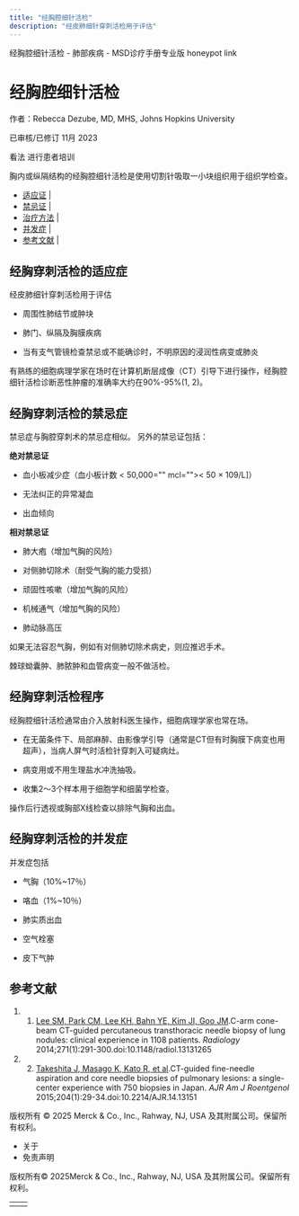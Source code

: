 ```yaml
---
title: "经胸腔细针活检"
description: "经皮肺细针穿刺活检用于评估"
---
```


﻿经胸腔细针活检 \- 肺部疾病 \- MSD诊疗手册专业版 honeypot link

# 经胸腔细针活检

作者：Rebecca Dezube, MD, MHS, Johns Hopkins University

已审核/已修订 11月 2023

看法 进行患者培训

胸内或纵隔结构的经胸腔细针活检是使用切割针吸取一小块组织用于组织学检查。

- [适应证](#适应证_v43765336_zh) \|
- [禁忌证](#禁忌证_v43765347_zh) \|
- [治疗方法](#治疗方法_v43765370_zh) \|
- [并发症](#并发症_v43765382_zh) \|
- [参考文献](#参考文献_v86139327_zh) \|

## 经胸穿刺活检的适应症

经皮肺细针穿刺活检用于评估

- 周围性肺结节或肿块

- 肺门、纵隔及胸膜疾病

- 当有支气管镜检查禁忌或不能确诊时，不明原因的浸润性病变或肺炎


有熟练的细胞病理学家在场时在计算机断层成像（CT）引导下进行操作，经胸腔细针活检诊断恶性肿瘤的准确率大约在90%-95%(1, 2)。

## 经胸穿刺活检的禁忌症

禁忌症与胸腔穿刺术的禁忌症相似。 另外的禁忌证包括：

**绝对禁忌证**

- 血小板减少症（血小板计数 < 50,000="" mcl="">< 50 × 109/L\]）

- 无法纠正的异常凝血

- 出血倾向


**相对禁忌证**

- 肺大疱（增加气胸的风险）

- 对侧肺切除术（耐受气胸的能力受损）

- 顽固性咳嗽（增加气胸的风险）

- 机械通气（增加气胸的风险）

- 肺动脉高压


如果无法容忍气胸，例如有对侧肺切除术病史，则应推迟手术。

棘球蚴囊肿、肺脓肿和血管病变一般不做活检。

## 经胸穿刺活检程序

经胸腔细针活检通常由介入放射科医生操作，细胞病理学家也常在场。

- 在无菌条件下、局部麻醉、由影像学引导（通常是CT但有时胸膜下病变也用超声），当病人屏气时活检针穿刺入可疑病灶。

- 病变用或不用生理盐水冲洗抽吸。

- 收集2～3个样本用于细胞学和细菌学检查。


操作后行透视或胸部X线检查以排除气胸和出血。

## 经胸穿刺活检的并发症

并发症包括

- 气胸（10%~17％）

- 咯血（1%~10％）

- 肺实质出血

- 空气栓塞

- 皮下气肿


## 参考文献

1. 1. [Lee SM, Park CM, Lee KH, Bahn YE, Kim JI, Goo JM](https://pubmed.ncbi.nlm.nih.gov/24475839/).C-arm cone-beam CT-guided percutaneous transthoracic needle biopsy of lung nodules: clinical experience in 1108 patients. _Radiology_ 2014;271(1):291-300.doi:10.1148/radiol.13131265

2. 2. [Takeshita J, Masago K, Kato R, et al](https://pubmed.ncbi.nlm.nih.gov/25539234/).CT-guided fine-needle aspiration and core needle biopsies of pulmonary lesions: a single-center experience with 750 biopsies in Japan. _AJR Am J Roentgenol_ 2015;204(1):29-34.doi:10.2214/AJR.14.13151




版权所有 © 2025
Merck & Co., Inc., Rahway, NJ, USA 及其附属公司。保留所有权利。

- 关于
- 免责声明

版权所有© 2025Merck & Co., Inc., Rahway, NJ, USA 及其附属公司。保留所有权利。

|     |     |
| --- | --- |
|  |  |